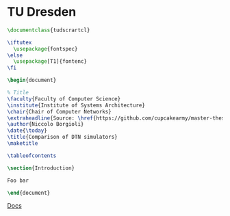 # TU Dresden

```latex
\documentclass{tudscrartcl}

\iftutex
  \usepackage{fontspec}
\else
  \usepackage[T1]{fontenc}
\fi

\begin{document}

% Title
\faculty{Faculty of Computer Science}
\institute{Institute of Systems Architecture}
\chair{Chair of Computer Networks}
\extraheadline{Source: \href{https://github.com/cupcakearmy/master-thesis/}{github.com/cupcakearmy/master-thesis/}}
\author{Niccolo Borgioli}
\date{\today}
\title{Comparison of DTN simulators}
\maketitle

\tableofcontents

\section{Introduction}

Foo bar

\end{document}
```

[Docs](https://mirror.foobar.to/CTAN/macros/latex/contrib/tudscr/doc/tudscr.pdf)